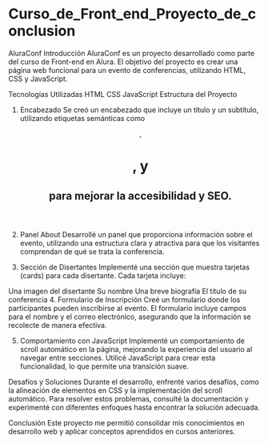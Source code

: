 # Curso_de_Front_end_Proyecto_de_conclusion
AluraConf
Introducción
AluraConf es un proyecto desarrollado como parte del curso de Front-end en Alura. El objetivo del proyecto es crear una página web funcional para un evento de conferencias, utilizando HTML, CSS y JavaScript.

Tecnologías Utilizadas
HTML
CSS
JavaScript
Estructura del Proyecto
1. Encabezado
Se creó un encabezado que incluye un título y un subtítulo, utilizando etiquetas semánticas como <header>, <h1>, y <h2> para mejorar la accesibilidad y SEO.

2. Panel About
Desarrollé un panel que proporciona información sobre el evento, utilizando una estructura clara y atractiva para que los visitantes comprendan de qué se trata la conferencia.

3. Sección de Disertantes
Implementé una sección que muestra tarjetas (cards) para cada disertante. Cada tarjeta incluye:

Una imagen del disertante
Su nombre
Una breve biografía
El título de su conferencia
4. Formulario de Inscripción
Creé un formulario donde los participantes pueden inscribirse al evento. El formulario incluye campos para el nombre y el correo electrónico, asegurando que la información se recolecte de manera efectiva.

5. Comportamiento con JavaScript
Implementé un comportamiento de scroll automático en la página, mejorando la experiencia del usuario al navegar entre secciones. Utilicé JavaScript para crear esta funcionalidad, lo que permite una transición suave.

Desafíos y Soluciones
Durante el desarrollo, enfrenté varios desafíos, como la alineación de elementos en CSS y la implementación del scroll automático. Para resolver estos problemas, consulté la documentación y experimenté con diferentes enfoques hasta encontrar la solución adecuada.

Conclusión
Este proyecto me permitió consolidar mis conocimientos en desarrollo web y aplicar conceptos aprendidos en cursos anteriores. 
